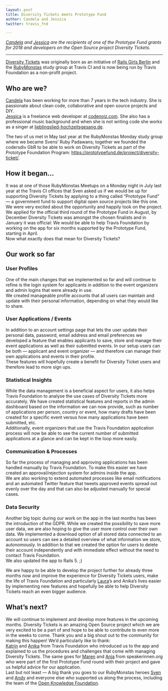 ```yaml
---
layout: post
title: Diversity Tickets meets Prototype Fund
author: Candela and Jessica
twitter: travis_fnd 

---
```


*[Candela](https://github.com/mauditecandela) and [Jessica](https://github.com/guainumbi) are the recipients of one of the Prototype Fund grants for 2018 and developers on the Open Source project Diversity Tickets.*

---

[Diversity Tickets](https://diversitytickets.org/) was originally born as an initiative of [Rails Girls Berlin](http://railsgirlsberlin.de/) and the [RubyMonstas](http://rubymonstas.org/) study group at Travis CI and is now being run by Travis Foundation as a non-profit project.

## Who are we?

[Candela](https://github.com/mauditecandela) has been working for more than 7 years in the tech industry. She is passionate about clean code, collaborative and open source projects and DIY.  
[Jessica](https://github.com/guainumbi) is a freelance web developer at [codenoiz.com](http://www.codenoiz.com/). She also has a professional music background and when she is not writing code she works as a singer at [lieblingslied-hochzeitsgesang.de](http://www.lieblingslied-hochzeitsgesang.de/).  

The two of us met in May last year at the RubyMonstas Monday study group where we became Svens’ Ruby Padawans; together we founded the codersdiv GbR to be able to work on Diversity Tickets as part of the Prototype Foundation Program: https://prototypefund.de/project/diversity-ticket/.

## How it began...

It was at one of those RubyMonstas Meetups on a Monday night in July last year at the Travis CI offices that Sven asked us if we would be up for supporting Diversity Tickets by applying to a thing called “Prototype Fund” — a government fund to support digital open source projects like this one. We were very excited about the opportunity and happily took on the project.  
We applied for the official third round of the Prototype Fund in August, by December Diversity Tickets was amongst the chosen finalists and in January it was official: We would be able to help Travis Foundation by working on the app for six months supported by the Prototype Fund, starting in April.  
Now what exactly does that mean for Diversity Tickets?   

## Our work so far

### User Profiles
One of the main changes that we implemented so far and will continue to refine is the login system for applicants in addition to the event organizers and admin logins that were already in use.   
We created manageable profile accounts that all users can maintain and update with their personal information, depending on what they would like to share. 

### User Applications / Events
In addition to an account settings page that lets the user update their personal data, password, email address and email preferences we developed a feature that enables applicants to save, store and manage their event applications as well as their submitted events. In our setup users can be both — applicant and event organizer — and therefore can manage their own applications and events in their profile.  
These features will hopefully create a benefit for Diversity Ticket users and therefore lead to more sign ups.

### Statistical Insights
While the data management is a beneficial aspect for users, it also helps Travis Foundation to analyse the use cases of Diversity Tickets more accurately. We have created statistical features and reports in the admin dashboard based on the information we can now provide, such as number of applications per person, country or event, how many drafts have been created for a specific event versus how many applications have been submitted, etc.   
Additionally, event organizers that use the Travis Foundation application process will now be able to see the current number of submitted applications at a glance and can be kept in the loop more easily.

### Communication & Processes
So far the process of managing and approving applications has been handled manually by Travis Foundation. To make this easier we have created an approval/rejection system for admins inside the app.  
We are also working to extend automated processes like email notifications and an automated Twitter feature that tweets approved events spread out evenly over the day and that can also be adjusted manually for special cases.

### Data Security
Another big topic during our work on the app in the last months has been the introduction of the GDPR. While we created the possibility to save more user data, we are also hoping to give the user more control over their own data. We implemented a download option of all stored data connected to an account so users can see a detailed overview of what information we store, autonomously. In addition to that we created the option for users to delete their account independently and with immediate effect without the need to contact Travis Foundation.  
We also updated the app to Rails 5. ;)

We are happy to be able to develop the project further for already three months now and improve the experience for Diversity Tickets users, make the life of Travis Foundation and particularly [Laura](https://twitter.com/alicetragedy)’s and Anika’s lives easier by implementing new features and hopefully be able to help Diversity Tickets reach an even bigger audience.

## What’s next?
We will continue to implement and develop more features in the upcoming months. Diversity Tickets is an amazing Open Source project which we are very excited to be a part of and hope to be able to contribute to even more in the weeks to come. Thank you and a big shout out to the community for making this happen! We’d particularly like to thank:  
[Katrin](https://twitter.com/lisbethmarianne) and [Anika](https://twitter.com/langziehohr) from Travis Foundation who introduced us to the app and explained to us the procedures and challenges that come with managing Diversity Tickets. The same goes for [Maren](https://twitter.com/zaziemo) and [Anja](https://twitter.com/_tyranja_) from speakerinnen.org who were part of the first Prototype Fund round with their project and gave us helpful advice for our application.  
Last but not least — A big thank you goes to our RubyMonstas heroes [Sven](https://twitter.com/svenfuchs) and [Andy](https://twitter.com/A5308Y) and everyone else who supported us along the process, including the team of the [Open Knowledge Foundation](https://okfn.de/). 

